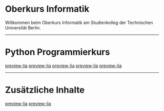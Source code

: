 <!--
author:   Tilman Schieber
email:    tilman.schieber@tu-berlin.de
version:  1.4.0
date:     2024
language: de
logo:     img/1/classroom2.png
icon:     img/TU_Logo_kurz.svg
comment:  Oberkurs Informatik am Studienkolleg der
          Technischen Universität Berlin.
link:     styles/main.css
-->


# Oberkurs Informatik

<!-- class="lead" -->
Willkommen beim Oberkurs Informatik am Studienkolleg der Technischen Universität Berlin.


---


Python Programmierkurs
======================
[preview-lia](1_Einfuehrung.md)
[preview-lia](2_Werte&Variablen.md)
[preview-lia](3_Entscheidungen.md)
[preview-lia](4_Wiederholung.md)
[preview-lia](5_Listen&Schleifen.md)

<div style="display:none">

[preview-lia](6_Funktionen.md)

</div>

<!-- class="my-5"-->
---

Zusätzliche Inhalte
====================
[preview-lia](A_Linux.md)
[preview-lia](B_Musterloesungen.md)
